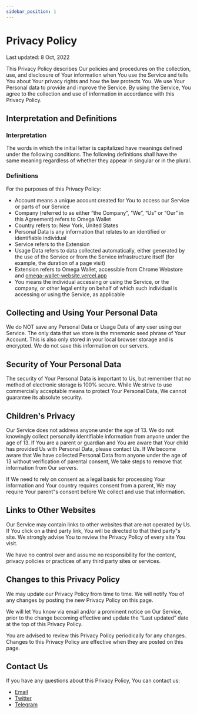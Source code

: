 ```yaml
---
sidebar_position: 1
---
```


# Privacy Policy

Last updated: 8 Oct, 2022

This Privacy Policy describes Our policies and procedures on the collection, use, and disclosure of Your information when You use the Service and tells You about Your privacy rights and how the law protects You. We use Your Personal data to provide and improve the Service. By using the Service, You agree to the collection and use of information in accordance with this Privacy Policy.

## Interpretation and Definitions

### Interpretation

The words in which the initial letter is capitalized have meanings defined under the following conditions. The following definitions shall have the same meaning regardless of whether they appear in singular or in the plural.

### Definitions

For the purposes of this Privacy Policy:

- Account means a unique account created for You to access our Service or parts of our Service
- Company (referred to as either “the Company”, “We”, “Us” or “Our” in this Agreement) refers to Omega Wallet
- Country refers to: New York, United States
- Personal Data is any information that relates to an identified or identifiable individual
- Service refers to the Extension
- Usage Data refers to data collected automatically, either generated by the use of the Service or from the Service infrastructure itself (for example, the duration of a page visit)
- Extension refers to Omega Wallet, accessible from Chrome Webstore and [omega-wallet-website.vercel.app](https://omega-wallet.xyz/)
- You means the individual accessing or using the Service, or the company, or other legal entity on behalf of which such individual is accessing or using the Service, as applicable

## Collecting and Using Your Personal Data

We do NOT save any Personal Data or Usage Data of any user using our Service. The only data that we store is the mnemonic seed phrase of Your Account. This is also only stored in your local browser storage and is encrypted. We do not save this information on our servers.

## Security of Your Personal Data

The security of Your Personal Data is important to Us, but remember that no method of electronic storage is 100% secure. While We strive to use commercially acceptable means to protect Your Personal Data, We cannot guarantee its absolute security.

## Children's Privacy

Our Service does not address anyone under the age of 13. We do not knowingly collect personally identifiable information from anyone under the age of 13. If You are a parent or guardian and You are aware that Your child has provided Us with Personal Data, please contact Us. If We become aware that We have collected Personal Data from anyone under the age of 13 without verification of parental consent, We take steps to remove that information from Our servers.

If We need to rely on consent as a legal basis for processing Your information and Your country requires consent from a parent, We may require Your parent"s consent before We collect and use that information.

## Links to Other Websites

Our Service may contain links to other websites that are not operated by Us. If You click on a third party link, You will be directed to that third party"s site. We strongly advise You to review the Privacy Policy of every site You visit.

We have no control over and assume no responsibility for the content, privacy policies or practices of any third party sites or services.

## Changes to this Privacy Policy

We may update our Privacy Policy from time to time. We will notify You of any changes by posting the new Privacy Policy on this page.

We will let You know via email and/or a prominent notice on Our Service, prior to the change becoming effective and update the “Last updated” date at the top of this Privacy Policy.

You are advised to review this Privacy Policy periodically for any changes. Changes to this Privacy Policy are effective when they are posted on this page.

## Contact Us

If you have any questions about this Privacy Policy, You can contact us:

- [Email](nghiweb@gmail.com)
- [Twitter](https://twitter.com/unknown23n6)
- [Telegram](https://t.me/unknown23n6)
